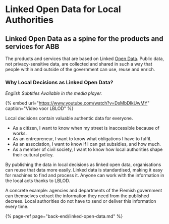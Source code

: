 # Linked Open Data for Local Authorities

## Linked Open Data as a spine for the products and services for ABB

The products and services that are based on Linked [Open Data](https://5stardata.info/en/). Public data, not privacy-sensitive data, are collected and shared in such a way that people within and outside of the government can use, reuse and enrich.

### Why Local Decisions as Linked Open Data?

_English Subtitles Available in the media player._

{% embed url="https://www.youtube.com/watch?v=DsMbDIkUwMY" caption="Video voor LBLOD" %}

Local decisions contain valuable authentic data for everyone.

* As a citizen, I want to know when my street is inaccessible because of works.
* As an entrepreneur, I want to know what obligations I have to fulfil.
* As an association, I want to know if I can get subsidies, and how much.
* As a member of civil society, I want to know how local authorities shape their cultural policy.

By publishing the data in local decisions as linked open data, organisations can reuse that data more easily. Linked data is standardised, making it easy for machines to find and process it. Anyone can work with the information in the local acts thanks to LBLOD.

A concrete example: agencies and departments of the Flemish government can themselves extract the information they need from the published decrees. Local authorities do not have to send or deliver this information every time.

{% page-ref page="back-end/linked-open-data.md" %}



